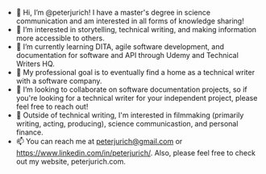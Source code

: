 - 👋 Hi, I’m @peterjurich! I have a master's degree in science communication and am interested in all forms of knowledge sharing!
- 👀 I’m interested in storytelling, technical writing, and making information more accessible to others.
- 🌱 I’m currently learning DITA, agile software development, and documentation for software and API through Udemy and Technical Writers HQ.
- 📝 My professional goal is to eventually find a home as a technical writer with a software company. 
- 💞️ I’m looking to collaborate on software documentation projects, so if you're looking for a technical writer for your independent project, please feel free to reach out!
- 🎥 Outside of technical writing, I'm interested in filmmaking (primarily writing, acting, producing), science communicastion, and personal finance.
- 📫 You can reach me at peterjurich@gmail.com or https://www.linkedin.com/in/peterjurich/. Also, please feel free to check out my website, peterjurich.com.

<!---
peterjurich/peterjurich is a ✨ special ✨ repository because its `README.md` (this file) appears on your GitHub profile.
You can click the Preview link to take a look at your changes.
--->
